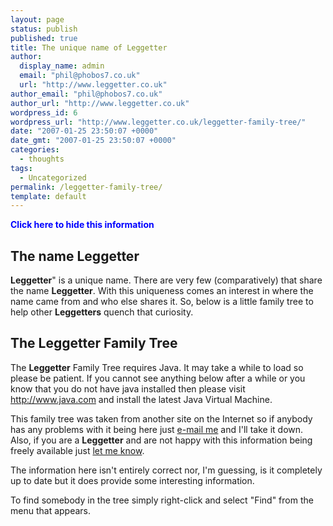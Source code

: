 ```yaml
---
layout: page
status: publish
published: true
title: The unique name of Leggetter
author:
  display_name: admin
  email: "phil@phobos7.co.uk"
  url: "http://www.leggetter.co.uk"
author_email: "phil@phobos7.co.uk"
author_url: "http://www.leggetter.co.uk"
wordpress_id: 6
wordpress_url: "http://www.leggetter.co.uk/leggetter-family-tree/"
date: "2007-01-25 23:50:07 +0000"
date_gmt: "2007-01-25 23:50:07 +0000"
categories:
  - thoughts
tags:
  - Uncategorized
permalink: /leggetter-family-tree/
template: default
---
```


<style type="text/css"> #hideshow    {       cursor:        pointer;       margin-bottom: 10px;       color:         blue;       font-weight:   bold;    } </style>
<p> <script type="text/javascript">         function hideshow( oClickedEl, sHideShowElId )         {             var oEl = document.getElementById( sHideShowElId );             if ( oEl )             {                 var sClickedElText = "Click here to hide this information.";                 if ( oEl.style.display == "none" )                 {                     oEl.style.display = "block";                 }                 else                 {                     sClickedElText = "Click here to show the information.";                     oEl.style.display = "none";                 }                 oClickedEl.innerHTML = sClickedElText;             }         }    </script></p>
<p id="hideshow" onclick="hideshow(this, 'information')">Click here to hide this information</p>
<p><!-- Start of information div --></p>
<div id="information">
<h2>The name Leggetter</h2>
<p> <strong>Leggetter</strong>" is a unique name. There are very few (comparatively) that share the name <strong>Leggetter</strong>. With this uniqueness comes an interest in where the name came from and who else shares it. So, below is a little family tree to help other <strong>Leggetters</strong> quench that curiosity.</p>
<h2>The Leggetter Family Tree</h2>
<p>The <strong>Leggetter</strong> Family Tree requires Java. It may take a while to load so please be patient. If you cannot see anything below after a while or you know that you do not have java installed then please visit <a href="http://www.java.com">http://www.java.com</a> and install the latest Java Virtual Machine.</p>
<p>This family tree was taken from another site on the Internet so if anybody has any problems with it being here just <a href="mailto:phil@leggetter.co.uk">e-mail me</a> and I'll take it down. Also, if you are a <strong>Leggetter</strong> and are not happy with this information being freely available just <a href="mailto:phil@phobos7.co.uk">let me know</a>.</p>
<p>The information here isn't entirely correct nor, I'm guessing, is it completely up to date but it does provide some interesting information.</p>
</div>
<p><!-- End of information div --></p>
<p>To find somebody in the tree simply right-click and select "Find" from the menu that appears.</p>
<p><applet code="zaluc.geneo.Geneo.class" codebase="." archive="http://www.leggetter.co.uk/geneo.jar" name="InPageTree" id="InPageTree" height="400" width="450"></p>
<param name="Source" value="http://www.leggetter.co.uk/0001tree.gen"></param>
<param name="Width" value="500"></param>
<param name="Height" value="450"></param>
<param name="Background" value="006699"></param>
<param name="BkgImgLayout" value="1"></param>
<param name="BorderWidth" value="2"></param>
<param name="PBoxBorderWidth" value="1"></param>
<param name="PeopleBoxBkg" value="EAEDF4"></param>
<param name="HtmlTarget" value="_blank"></param>
<param name="EmbedInPage" value="true"></param>
<param name="HelpUrl" value="http://www.phobos7.co.uk"></param></applet></p>
